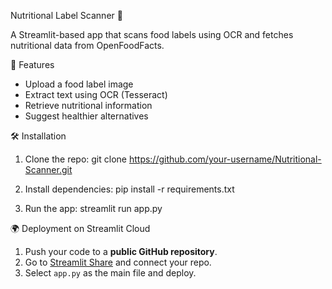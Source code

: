 Nutritional Label Scanner 🍏

A Streamlit-based app that scans food labels using OCR and fetches nutritional data from OpenFoodFacts.

 🚀 Features
 
- Upload a food label image
- Extract text using OCR (Tesseract)
- Retrieve nutritional information
- Suggest healthier alternatives

 🛠 Installation

1. Clone the repo: git clone https://github.com/your-username/Nutritional-Scanner.git

2. Install dependencies: pip install -r requirements.txt

3. Run the app:
streamlit run app.py

 🌍 Deployment on Streamlit Cloud
1. Push your code to a **public GitHub repository**.
2. Go to [Streamlit Share](https://share.streamlit.io/) and connect your repo.
3. Select `app.py` as the main file and deploy.
